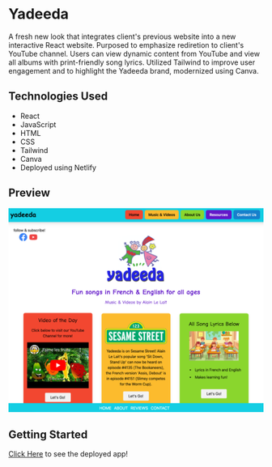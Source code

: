 # Yadeeda

A fresh new look that integrates client's previous website into a new interactive React website. Purposed to emphasize rediretion to client's YouTube channel. Users can view dynamic content from YouTube and view all albums with print-friendly song lyrics. Utilized Tailwind to improve user engagement and to highlight the Yadeeda brand, modernized using Canva.

## Technologies Used

- React
- JavaScript
- HTML
- CSS
- Tailwind
- Canva
- Deployed using Netlify

## Preview
![YD](src/assets/YDScreenShot.png)

## Getting Started
[Click Here](https://yadeeda.com/) to see the deployed app!
